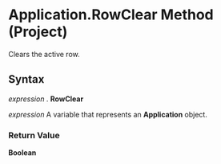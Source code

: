 
# Application.RowClear Method (Project)

Clears the active row.


## Syntax

 _expression_ . **RowClear**

 _expression_ A variable that represents an **Application** object.


### Return Value

 **Boolean**

